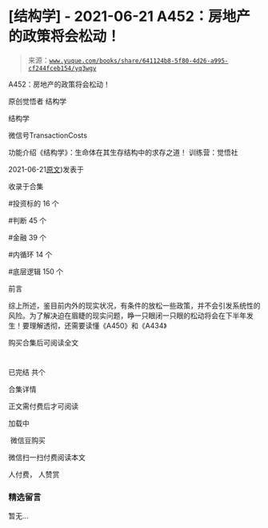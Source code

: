 # [结构学] - 2021-06-21 A452：房地产的政策将会松动！

> 来源：[`www.yuque.com/books/share/641124b8-5f80-4d26-a995-cf244fceb154/yq3wgv`](https://www.yuque.com/books/share/641124b8-5f80-4d26-a995-cf244fceb154/yq3wgv)



A452：房地产的政策将会松动！ 

原创觉悟者 结构学 

结构学 

微信号TransactionCosts 

功能介绍《结构学》：生命体在其生存结构中的求存之道！ 训练营：觉悟社 

2021-06-21[原文](https://mp.weixin.qq.com/s?__biz=MzIzMDYwOTM0Mg==&mid=2247485878&idx=1&sn=4734a99c9336a27d5f802e5ba2495648&chksm=e8b19167dfc618718c2197c8c2b5ad15d0750193a5007806c490b9daf505f1b36f08c5f4d574#rd))发表于 

收录于合集 

#投资标的 16 个 

#判断 45 个 

#金融 39 个 

#内循环 14 个 

#底层逻辑 150 个 

前言 

综上所述，鉴目前内外的现实状况，有条件的放松一些政策，并不会引发系统性的风险。为了解决迫在眉睫的现实问题，睁一只眼闭一只眼的松动将会在下半年发生！要理解透彻，还需要读懂《A450》和《A434》 

购买合集后可阅读全文 

# 

已完结 共个 

合集详情 

正文需付费后才可阅读 

加载中 

 微信豆购买 

微信扫一扫付费阅读本文 

人付费， 人赞赏 

### 精选留言 

暂无...